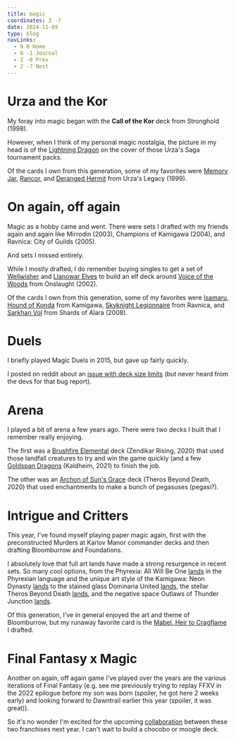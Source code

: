 ```yaml
---
title: magic
coordinates: 3 -7
date: 2024-11-09
type: blog
navLinks:
  - 0 0 Home
  - 0 -1 Journal
  - 3 -8 Prev
  - 2 -7 Next
---
```


# Urza and the Kor

My foray into magic began with the **Call of the Kor** deck from Stronghold
(1998).

However, when I think of my personal magic nostalgia, the picture in my head is
of the [Lightning Dragon] on the cover of those Urza's Saga tournament packs.

Of the cards I own from this generation, some of my favorites were [Memory Jar],
[Rancor], and [Deranged Hermit] from Urza's Legacy (1999).

# On again, off again

Magic as a hobby came and went. There were sets I drafted with my friends again
and again like Mirrodin (2003), Champions of Kamigawa (2004), and Ravnica: City
of Guilds (2005).

And sets I missed entirely.

While I mostly drafted, I do remember buying singles to get a set of
[Wellwisher] and [Llanowar Elves] to build an elf deck around
[Voice of the Woods] from Onslaught (2002).

Of the cards I own from this generation, some of my favorites were
[Isamaru, Hound of Konda] from Kamigawa, [Skyknight Legionnaire] from Ravnica,
and [Sarkhan Vol] from Shards of Alara (2008).

# Duels

I briefly played Magic Duels in 2015, but gave up fairly quickly.

I posted on reddit about an
[issue with deck size limits](https://www.reddit.com/r/magicduels/comments/3flm74/bug_circumvent_deck_card_limits/)
(but never heard from the devs for that bug report).

# Arena

I played a bit of arena a few years ago. There were two decks I built that I
remember really enjoying.

The first was a [Brushfire Elemental] deck (Zendikar Rising, 2020) that used
those landfall creatures to try and win the game quickly (and a few
[Goldspan Dragons] (Kaldheim, 2021) to finish the job.

The other was an [Archon of Sun's Grace] deck (Theros Beyond Death, 2020) that
used enchantments to make a bunch of pegasuses (pegasi?).

# Intrigue and Critters

This year, I've found myself playing paper magic again, first with the
preconstructed Murders at Karlov Manor commander decks and then drafting
Bloomburrow and Foundations.

I absolutely love that full art lands have made a strong resurgence in recent
sets. So many cool options, from the Phyrexia: All Will Be One
[lands](https://scryfall.com/search?q=%28type%3Aland+type%3Abasic%29+is%3Afullart+unique%3Aprints+set%3Aone+language%3Aph&unique=cards&as=grid&order=name)
in the Phyrexian language and the unique art style of the Kamigawa: Neon Dynasty
[lands](https://scryfall.com/search?q=%28type%3Aland+type%3Abasic%29+is%3Afullart+unique%3Aprints+set%3Aneo&unique=cards&as=grid&order=name)
to the stained glass Dominaria United
[lands](https://scryfall.com/search?q=%28type%3Aland+type%3Abasic%29+is%3Afullart+unique%3Aprints+set%3Admu&unique=cards&as=grid&order=name),
the stellar Theros Beyond Death
[lands](https://scryfall.com/search?q=%28type%3Aland+type%3Abasic%29+is%3Afullart+unique%3Aprints+set%3Athb&unique=cards&as=grid&order=name),
and the negative space Outlaws of Thunder Junction
[lands](https://scryfall.com/search?q=%28type%3Aland+type%3Abasic%29+is%3Afullart+unique%3Aprints+set%3Aotj&unique=cards&as=grid&order=name).

Of this generation, I've in general enjoyed the art and theme of Bloomburrow,
but my runaway favorite card is the [Mabel, Heir to Cragflame] I drafted.

# Final Fantasy x Magic

Another on again, off again game I've played over the years are the various
iterations of Final Fantasy (e.g. see me previously trying to replay FFXV in the
<span class="link" data-x="3" data-y="-5">2022 epilogue</span> before my son was
born (spoiler, he got here 2 weeks early) and
<span class="link" data-x="2" data-y="-9">looking forward</span> to Dawntrail
earlier this year (spoiler, it was great)).

So it's no wonder I'm excited for the upcoming
[collaboration](https://magic.wizards.com/en/products/final-fantasy) between
these two franchises next year. I can't wait to build a chocobo or moogle deck.

[Archon of Sun's Grace]: https://scryfall.com/card/thb/3/archon-of-suns-grace
[Brushfire Elemental]: https://scryfall.com/card/znr/221/brushfire-elemental
[Deranged Hermit]: https://scryfall.com/card/ulg/101/deranged-hermit
[Goldspan Dragons]: https://scryfall.com/card/khm/139/goldspan-dragon
[Isamaru, Hound of Konda]: https://scryfall.com/card/chk/19/isamaru-hound-of-konda
[Lightning Dragon]: https://scryfall.com/card/usg/202/lightning-dragon
[Llanowar Elves]: https://scryfall.com/card/4ed/261/llanowar-elves
[Mabel, Heir to Cragflame]: https://scryfall.com/card/blb/224/mabel-heir-to-cragflame
[Memory Jar]: https://scryfall.com/card/ulg/129/memory-jar
[Rancor]: https://scryfall.com/card/ulg/110/rancor
[Sarkhan Vol]: https://scryfall.com/card/ala/191/sarkhan-vol
[Skyknight Legionnaire]: https://scryfall.com/card/rav/232/skyknight-legionnaire
[Voice of the Woods]: https://scryfall.com/card/ons/297/voice-of-the-woods
[Wellwisher]: https://scryfall.com/card/ons/300/wellwisher

